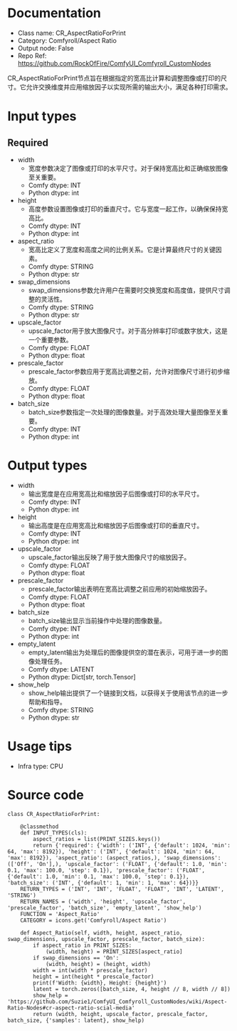 # Documentation
- Class name: CR_AspectRatioForPrint
- Category: Comfyroll/Aspect Ratio
- Output node: False
- Repo Ref: https://github.com/RockOfFire/ComfyUI_Comfyroll_CustomNodes

CR_AspectRatioForPrint节点旨在根据指定的宽高比计算和调整图像或打印的尺寸。它允许交换维度并应用缩放因子以实现所需的输出大小，满足各种打印需求。

# Input types
## Required
- width
    - 宽度参数决定了图像或打印的水平尺寸。对于保持宽高比和正确缩放图像至关重要。
    - Comfy dtype: INT
    - Python dtype: int
- height
    - 高度参数设置图像或打印的垂直尺寸。它与宽度一起工作，以确保保持宽高比。
    - Comfy dtype: INT
    - Python dtype: int
- aspect_ratio
    - 宽高比定义了宽度和高度之间的比例关系。它是计算最终尺寸的关键因素。
    - Comfy dtype: STRING
    - Python dtype: str
- swap_dimensions
    - swap_dimensions参数允许用户在需要时交换宽度和高度值，提供尺寸调整的灵活性。
    - Comfy dtype: STRING
    - Python dtype: str
- upscale_factor
    - upscale_factor用于放大图像尺寸。对于高分辨率打印或数字放大，这是一个重要参数。
    - Comfy dtype: FLOAT
    - Python dtype: float
- prescale_factor
    - prescale_factor参数应用于宽高比调整之前，允许对图像尺寸进行初步缩放。
    - Comfy dtype: FLOAT
    - Python dtype: float
- batch_size
    - batch_size参数指定一次处理的图像数量。对于高效处理大量图像至关重要。
    - Comfy dtype: INT
    - Python dtype: int

# Output types
- width
    - 输出宽度是在应用宽高比和缩放因子后图像或打印的水平尺寸。
    - Comfy dtype: INT
    - Python dtype: int
- height
    - 输出高度是在应用宽高比和缩放因子后图像或打印的垂直尺寸。
    - Comfy dtype: INT
    - Python dtype: int
- upscale_factor
    - upscale_factor输出反映了用于放大图像尺寸的缩放因子。
    - Comfy dtype: FLOAT
    - Python dtype: float
- prescale_factor
    - prescale_factor输出表明在宽高比调整之前应用的初始缩放因子。
    - Comfy dtype: FLOAT
    - Python dtype: float
- batch_size
    - batch_size输出显示当前操作中处理的图像数量。
    - Comfy dtype: INT
    - Python dtype: int
- empty_latent
    - empty_latent输出为处理后的图像提供空的潜在表示，可用于进一步的图像处理任务。
    - Comfy dtype: LATENT
    - Python dtype: Dict[str, torch.Tensor]
- show_help
    - show_help输出提供了一个链接到文档，以获得关于使用该节点的进一步帮助和指导。
    - Comfy dtype: STRING
    - Python dtype: str

# Usage tips
- Infra type: CPU

# Source code
```
class CR_AspectRatioForPrint:

    @classmethod
    def INPUT_TYPES(cls):
        aspect_ratios = list(PRINT_SIZES.keys())
        return {'required': {'width': ('INT', {'default': 1024, 'min': 64, 'max': 8192}), 'height': ('INT', {'default': 1024, 'min': 64, 'max': 8192}), 'aspect_ratio': (aspect_ratios,), 'swap_dimensions': (['Off', 'On'],), 'upscale_factor': ('FLOAT', {'default': 1.0, 'min': 0.1, 'max': 100.0, 'step': 0.1}), 'prescale_factor': ('FLOAT', {'default': 1.0, 'min': 0.1, 'max': 100.0, 'step': 0.1}), 'batch_size': ('INT', {'default': 1, 'min': 1, 'max': 64})}}
    RETURN_TYPES = ('INT', 'INT', 'FLOAT', 'FLOAT', 'INT', 'LATENT', 'STRING')
    RETURN_NAMES = ('width', 'height', 'upscale_factor', 'prescale_factor', 'batch_size', 'empty_latent', 'show_help')
    FUNCTION = 'Aspect_Ratio'
    CATEGORY = icons.get('Comfyroll/Aspect Ratio')

    def Aspect_Ratio(self, width, height, aspect_ratio, swap_dimensions, upscale_factor, prescale_factor, batch_size):
        if aspect_ratio in PRINT_SIZES:
            (width, height) = PRINT_SIZES[aspect_ratio]
        if swap_dimensions == 'On':
            (width, height) = (height, width)
        width = int(width * prescale_factor)
        height = int(height * prescale_factor)
        print(f'Width: {width}, Height: {height}')
        latent = torch.zeros([batch_size, 4, height // 8, width // 8])
        show_help = 'https://github.com/Suzie1/ComfyUI_Comfyroll_CustomNodes/wiki/Aspect-Ratio-Nodes#cr-aspect-ratio-scial-media'
        return (width, height, upscale_factor, prescale_factor, batch_size, {'samples': latent}, show_help)
```
